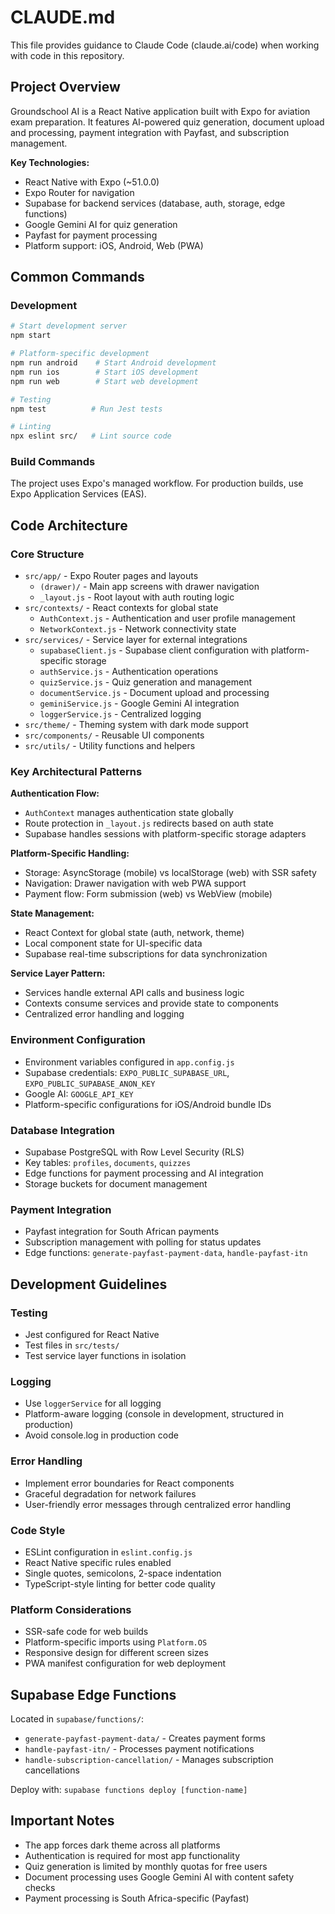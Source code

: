 # CLAUDE.md

This file provides guidance to Claude Code (claude.ai/code) when working with code in this repository.

## Project Overview

Groundschool AI is a React Native application built with Expo for aviation exam preparation. It features AI-powered quiz generation, document upload and processing, payment integration with Payfast, and subscription management.

**Key Technologies:**
- React Native with Expo (~51.0.0)
- Expo Router for navigation
- Supabase for backend services (database, auth, storage, edge functions)
- Google Gemini AI for quiz generation
- Payfast for payment processing
- Platform support: iOS, Android, Web (PWA)

## Common Commands

### Development
```bash
# Start development server
npm start

# Platform-specific development
npm run android    # Start Android development
npm run ios        # Start iOS development
npm run web        # Start web development

# Testing
npm test          # Run Jest tests

# Linting
npx eslint src/   # Lint source code
```

### Build Commands
The project uses Expo's managed workflow. For production builds, use Expo Application Services (EAS).

## Code Architecture

### Core Structure
- `src/app/` - Expo Router pages and layouts
  - `(drawer)/` - Main app screens with drawer navigation
  - `_layout.js` - Root layout with auth routing logic
- `src/contexts/` - React contexts for global state
  - `AuthContext.js` - Authentication and user profile management
  - `NetworkContext.js` - Network connectivity state
- `src/services/` - Service layer for external integrations
  - `supabaseClient.js` - Supabase client configuration with platform-specific storage
  - `authService.js` - Authentication operations
  - `quizService.js` - Quiz generation and management
  - `documentService.js` - Document upload and processing
  - `geminiService.js` - Google Gemini AI integration
  - `loggerService.js` - Centralized logging
- `src/theme/` - Theming system with dark mode support
- `src/components/` - Reusable UI components
- `src/utils/` - Utility functions and helpers

### Key Architectural Patterns

**Authentication Flow:**
- `AuthContext` manages authentication state globally
- Route protection in `_layout.js` redirects based on auth state
- Supabase handles sessions with platform-specific storage adapters

**Platform-Specific Handling:**
- Storage: AsyncStorage (mobile) vs localStorage (web) with SSR safety
- Navigation: Drawer navigation with web PWA support
- Payment flow: Form submission (web) vs WebView (mobile)

**State Management:**
- React Context for global state (auth, network, theme)
- Local component state for UI-specific data
- Supabase real-time subscriptions for data synchronization

**Service Layer Pattern:**
- Services handle external API calls and business logic
- Contexts consume services and provide state to components
- Centralized error handling and logging

### Environment Configuration
- Environment variables configured in `app.config.js`
- Supabase credentials: `EXPO_PUBLIC_SUPABASE_URL`, `EXPO_PUBLIC_SUPABASE_ANON_KEY`
- Google AI: `GOOGLE_API_KEY`
- Platform-specific configurations for iOS/Android bundle IDs

### Database Integration
- Supabase PostgreSQL with Row Level Security (RLS)
- Key tables: `profiles`, `documents`, `quizzes`
- Edge functions for payment processing and AI integration
- Storage buckets for document management

### Payment Integration
- Payfast integration for South African payments
- Subscription management with polling for status updates
- Edge functions: `generate-payfast-payment-data`, `handle-payfast-itn`

## Development Guidelines

### Testing
- Jest configured for React Native
- Test files in `src/tests/`
- Test service layer functions in isolation

### Logging
- Use `loggerService` for all logging
- Platform-aware logging (console in development, structured in production)
- Avoid console.log in production code

### Error Handling
- Implement error boundaries for React components
- Graceful degradation for network failures
- User-friendly error messages through centralized error handling

### Code Style
- ESLint configuration in `eslint.config.js`
- React Native specific rules enabled
- Single quotes, semicolons, 2-space indentation
- TypeScript-style linting for better code quality

### Platform Considerations
- SSR-safe code for web builds
- Platform-specific imports using `Platform.OS`
- Responsive design for different screen sizes
- PWA manifest configuration for web deployment

## Supabase Edge Functions
Located in `supabase/functions/`:
- `generate-payfast-payment-data/` - Creates payment forms
- `handle-payfast-itn/` - Processes payment notifications
- `handle-subscription-cancellation/` - Manages subscription cancellations

Deploy with: `supabase functions deploy [function-name]`

## Important Notes
- The app forces dark theme across all platforms
- Authentication is required for most app functionality
- Quiz generation is limited by monthly quotas for free users
- Document processing uses Google Gemini AI with content safety checks
- Payment processing is South Africa-specific (Payfast)